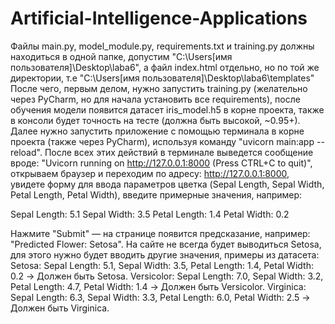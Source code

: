 # Artificial-Intelligence-Applications
Файлы main.py, model_module.py, requirements.txt и training.py должны находиться в одной папке, допустим "C:\Users\[имя пользователя]\Desktop\laba6\", а файл index.html отдельно, но по той же директории, т.е "C:\Users\[имя пользователя]\Desktop\laba6\templates\"
После чего, первым делом, нужно запустить training.py (желательно через PyCharm, но для начала установить все requirements), после обучения модели появится датасет iris_model.h5 в корне проекта, также в консоли будет точность на тесте (должна быть высокой, ~0.95+). 
Далее нужно запустить приложение с помощью терминала в корне проекта (также через PyCharm), используя команду "uvicorn main:app --reload". 
После всех этих действий в терминале выведется сообщение вроде: "Uvicorn running on http://127.0.0.1:8000 (Press CTRL+C to quit)", открываем браузер и переходим по адресу: http://127.0.0.1:8000, увидете форму для ввода параметров цветка (Sepal Length, Sepal Width, Petal Length, Petal Width), введите примерные значения, например:

Sepal Length: 5.1
Sepal Width: 3.5
Petal Length: 1.4
Petal Width: 0.2

Нажмите "Submit" — на странице появится предсказание, например: "Predicted Flower: Setosa". 
На сайте не всегда будет выводиться Setosa, для этого нужно будет вводить другие значения, примеры из датасета:
Setosa: Sepal Length: 5.1, Sepal Width: 3.5, Petal Length: 1.4, Petal Width: 0.2 → Должен быть Setosa.
Versicolor: Sepal Length: 7.0, Sepal Width: 3.2, Petal Length: 4.7, Petal Width: 1.4 → Должен быть Versicolor.
Virginica: Sepal Length: 6.3, Sepal Width: 3.3, Petal Length: 6.0, Petal Width: 2.5 → Должен быть Virginica.
